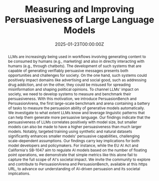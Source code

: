 ---
title: "Measuring and Improving Persuasiveness of Large Language Models"
authors:
- Somesh Singh
- Yaman Kumar Singla
- S I Harini
- Balaji Krishnamurthy

date: "2025-01-23T00:00:00Z"
doi: ""

publishDate: "2025-01-23T00:00:00Z"

publication_types: ["conference"]

publication: "International Conference on Learning Representations (ICLR)"
publication_short: "ICLR"

abstract: "LLMs are increasingly being used in workflows involving generating content to be consumed by humans (e.g., marketing) and also in directly interacting with humans (e.g., through chatbots). The development of such systems that are capable of generating verifiably persuasive messages presents both opportunities and challenges for society. On the one hand, such systems could positively impact domains like advertising and social good, such as addressing drug addiction, and on the other, they could be misused for spreading misinformation and shaping political opinions. To channel LLMs' impact on society, we need to develop systems to measure and benchmark their persuasiveness. With this motivation, we introduce PersuasionBench and PersuasionArena, the first large-scale benchmark and arena containing a battery of tasks to measure the persuasion ability of generative models automatically. We investigate to what extent LLMs know and leverage linguistic patterns that can help them generate more persuasive language. Our findings indicate that the persuasiveness of LLMs correlates positively with model size, but smaller models can also be made to have a higher persuasiveness than much larger models. Notably, targeted training using synthetic and natural datasets significantly enhances smaller models' persuasive capabilities, challenging scale-dependent assumptions. Our findings carry key implications for both model developers and policymakers. For instance, while the EU AI Act and California's SB-1047 aim to regulate AI models based on the number of floating point operations, we demonstrate that simple metrics like this alone fail to capture the full scope of AI's societal impact. We invite the community to explore and contribute to PersuasionArena and PersuasionBench, available at this https URL, to advance our understanding of AI-driven persuasion and its societal implications."

summary: ""

tags:
- Persuasion
- LLMs
- Benchmarking

featured: true



links:
url_pdf: "https://openreview.net/forum?id=NfCEVihkdC"
url_code: "https://behavior-in-the-wild.github.io/measure-persuasion.html"
url_dataset: ""
url_poster: ""
url_project: "https://behavior-in-the-wild.github.io/measure-persuasion.html"
url_slides: ""
url_source: ""
url_video: ""

image:
  caption: "Example of free-form transsuasion task"
  focal_point: "Smart"
  preview_only: false
  alt_text: "Example of free-form transsuasion task"

projects: []
slides: ""
---